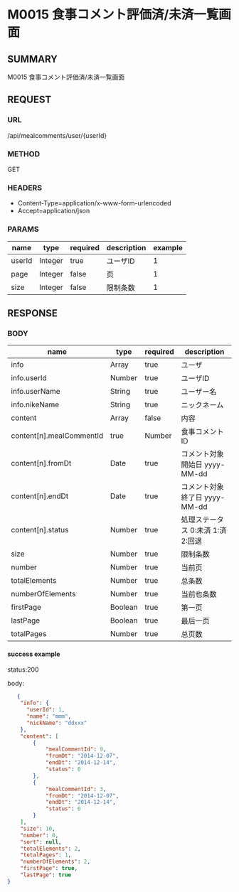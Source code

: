 # M0015 食事コメント評価済/未済一覧画面

## SUMMARY

 M0015 食事コメント評価済/未済一覧画面

## REQUEST

### URL
/api/mealcomments/user/{userId}

### METHOD

GET

### HEADERS

* Content-Type=application/x-www-form-urlencoded
* Accept=application/json

### PARAMS

| name | type | required | description | example |
|----- | -----| ----- | ----- | -----|
| userId | Integer | true |ユーザID  | 1 |
| page | Integer | false | 页| 1 |
| size | Integer | false | 限制条数 | 1 |


## RESPONSE

### BODY

| name | type  | required | description |
| ----- | -----| -------| ----- |
| info| Array |  true | ユーザ |
| info.userId | Number|  true | ユーザID  |
| info.userName| String|  true | ユーザー名 |
| info.nikeName| String|  true | ニックネーム |
| content | Array | false | 内容  |
| content[n].mealCommentId | true| Number | 食事コメントID   |
| content[n].fromDt | Date | true| コメント対象開始日  yyyy-MM-dd |
| content[n].endDt | Date | true |コメント対象終了日 yyyy-MM-dd |
| content[n].status | Number | true | 処理ステータス 0:未済 1:済 2:回退 |
| size | Number | true| 限制条数 |
| number | Number | true| 当前页 |
| totalElements | Number | true| 总条数 |
| numberOfElements | Number | true| 当前也条数 |
| firstPage | Boolean | true| 第一页 |
| lastPage | Boolean | true| 最后一页 |
| totalPages | Number | true | 总页数 |

#### success example

status:200

body:
```json
   {
    "info": {
      "userId": 1,
      "name": "mmm",
      "nickName": "ddxxx"
    },
    "content": [
        {
            "mealCommentId": 9,
            "fromDt": "2014-12-07",
            "endDt": "2014-12-14",
            "status": 0
        },
        {
            "mealCommentId": 3,
            "fromDt": "2014-12-07",
            "endDt": "2014-12-14",
            "status": 0
        }
    ],
    "size": 10,
    "number": 0,
    "sort": null,
    "totalElements": 2,
    "totalPages": 1,
    "numberOfElements": 2,
    "firstPage": true,
    "lastPage": true
}
```


